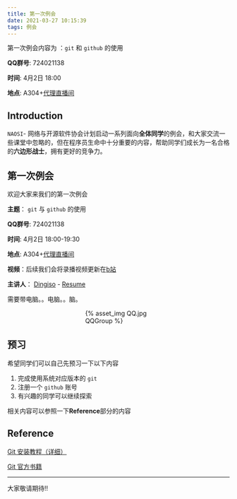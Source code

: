 ```yaml
---
title: 第一次例会
date: 2021-03-27 10:15:39
tags: 例会
---
```

第一次例会内容为 ：`git` 和 `github` 的使用

**QQ群号**: 724021138

**时间**: 4月2日 18:00

**地点**: A304+[代理直播间](http://live.bilibili.com/22957835)

<!--more-->

## Introduction

`NAOSI`- 网络与开源软件协会计划启动一系列面向**全体同学**的例会，和大家交流一些课堂中忽略的，但在程序员生命中十分重要的内容，帮助同学们成长为一名合格的**六边形战士**，拥有更好的竞争力。

## 第一次例会

欢迎大家来我们的第一次例会

**主题**： `git` 与 `github` 的使用

**QQ群号**: 724021138

**时间**: 4月2日 18:00-19:30

**地点**:  A304+[代理直播间](http://live.bilibili.com/22957835)

**视频**：后续我们会将录播视频更新在[b站](https://space.bilibili.com/625920541/)

**主讲人**： [Dingiso](https://github.com/dingiso) - [Resume](https://ftp.bmp.ovh/imgs/2021/03/ddc4a2781e2b2d0d.jpg)

需要带电脑。。电脑。。脑。




<div style="width:30%;margin:auto">{% asset_img QQ.jpg QQGroup %}</div>



## 预习

希望同学们可以自己先预习一下以下内容

1. 完成使用系统对应版本的 `git`
2. 注册一个 `github` 账号
3. 有兴趣的同学可以继续探索

相关内容可以参照一下**Reference**部分的内容

## Reference

[Git 安装教程（详细）](https://www.jianshu.com/p/bebba0d8038e)

[Git 官方书籍](https://www.progit.cn/)

---

大家敬请期待!!